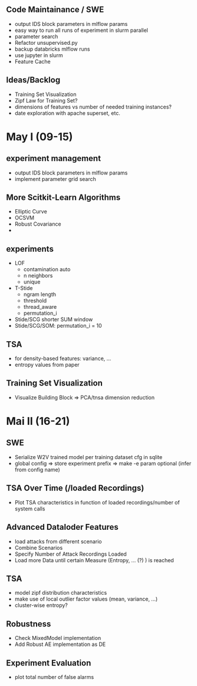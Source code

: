 ## Code Maintainance / SWE

* output IDS block parameters in mlflow params
* easy way to run all runs of experiment in slurm parallel
* parameter search
* Refactor unsupervised.py
* backup databricks mlflow runs
* use jupyter in slurm
* Feature Cache

## Ideas/Backlog

* Training Set Visualization
* Zipf Law for Training Set?
* dimensions of features vs number of needed training instances?
* date exploration with apache superset, etc.

# May I (09-15)

## experiment management

* output IDS block parameters in mlflow params
* implement parameter grid search 

## More Scitkit-Learn Algorithms

* Elliptic Curve
* OCSVM
* Robust Covariance
* 

## experiments

* LOF
    - contamination auto
    - n neighbors
    - unique
* T-Stide
    - ngram length
    - threshold
    - thread_aware
    - permutation_i 
* Stide/SCG shorter SUM window
* Stide/SCG/SOM: permutation_i = 10

## TSA

* for density-based features: variance, ...
* entropy values from paper

## Training Set Visualization

* Visualize Building Block => PCA/tnsa dimension reduction

# Mai II (16-21)

## SWE 

* Serialize W2V trained model per training dataset cfg in sqlite
* global config => store experiment prefix => make -e param optional (infer from config name)

## TSA Over Time (/loaded Recordings)

* Plot TSA characteristics in function of loaded recordings/number of system calls

## Advanced Dataloder Features

* load attacks from different scenario
* Combine Scenarios
* Specify Number of Attack Recordings Loaded 
* Load more Data until certain Measure (Entropy, ... (?) ) is reached

## TSA

* model zipf distribution characteristics
* make use of local outlier factor values (mean, variance, ...)
* cluster-wise entropy?

## Robustness

* Check MixedModel implementation
* Add Robust AE implementation as DE

## Experiment Evaluation

* plot total number of false alarms
